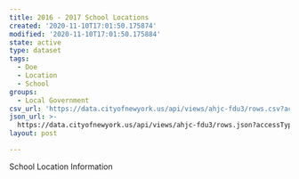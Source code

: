 ```yaml
---
title: 2016 - 2017 School Locations
created: '2020-11-10T17:01:50.175874'
modified: '2020-11-10T17:01:50.175884'
state: active
type: dataset
tags:
  - Doe
  - Location
  - School
groups:
  - Local Government
csv_url: 'https://data.cityofnewyork.us/api/views/ahjc-fdu3/rows.csv?accessType=DOWNLOAD'
json_url: >-
  https://data.cityofnewyork.us/api/views/ahjc-fdu3/rows.json?accessType=DOWNLOAD
layout: post

---
```

School Location Information
